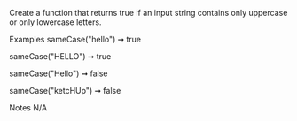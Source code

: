 Create a function that returns true if an input string contains only uppercase or only lowercase letters.

Examples
sameCase("hello") ➞ true

sameCase("HELLO") ➞ true

sameCase("Hello") ➞ false

sameCase("ketcHUp") ➞ false

Notes
N/A